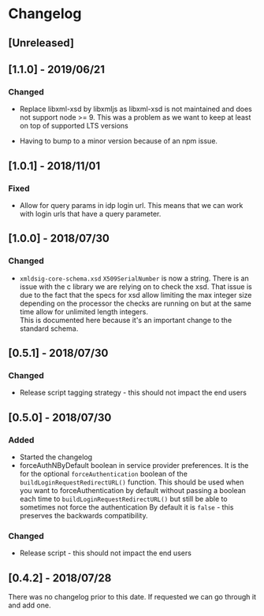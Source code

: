 # Changelog

## [Unreleased]

## [1.1.0] - 2019/06/21

### Changed

-   Replace libxml-xsd by libxmljs as libxml-xsd is not maintained and does not support node >= 9.
    This was a problem as we want to keep at least on top of supported LTS versions

-   Having to bump to a minor version because of an npm issue.

## [1.0.1] - 2018/11/01

### Fixed

-   Allow for query params in idp login url. This means that we can work with login urls that have a query
    parameter.

## [1.0.0] - 2018/07/30

### Changed

-   `xmldsig-core-schema.xsd` `X509SerialNumber` is now a string. There is an issue with the c library we
    are relying on to check the xsd. That issue is due to the fact that the specs for xsd allow limiting
    the max integer size depending on the processor the checks are running on but at the same time allow
    for unlimited length integers.  
    This is documented here because it's an important change to the standard
    schema.

## [0.5.1] - 2018/07/30

### Changed

-   Release script tagging strategy - this should not impact the end users

## [0.5.0] - 2018/07/30

### Added

-   Started the changelog
-   forceAuthNByDefault boolean in service provider preferences.
    It is the for the optional `forceAuthentication` boolean of the `buildLoginRequestRedirectURL()` function.
    This should be used when you want to forceAuthentication by default without passing a boolean each time to
    `buildLoginRequestRedirectURL()` but still be able to sometimes not force the authentication
    By default it is `false` - this preserves the backwards compatibility.

### Changed

-   Release script - this should not impact the end users

## [0.4.2] - 2018/07/28

There was no changelog prior to this date. If requested we can go through it and add one.

